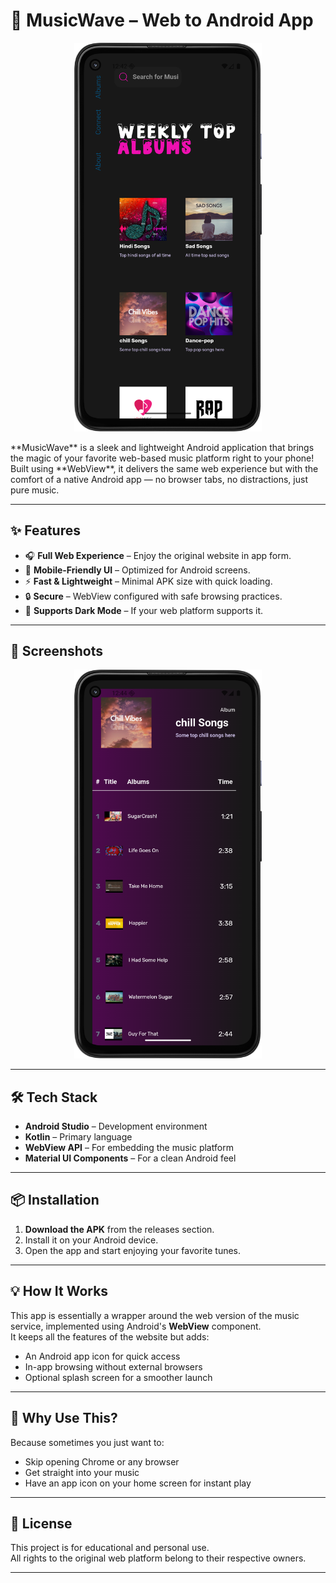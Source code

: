# 🎵 MusicWave – Web to Android App
<p align = "center">
<img src="Images/pic1.png" alt="Music App Banner" width="300">
<p/>
**MusicWave** is a sleek and lightweight Android application that brings the magic of your favorite web-based music platform right to your phone!  
Built using **WebView**, it delivers the same web experience but with the comfort of a native Android app — no browser tabs, no distractions, just pure music.

---

## ✨ Features

- 🎧 **Full Web Experience** – Enjoy the original website in app form.
- 📱 **Mobile-Friendly UI** – Optimized for Android screens.
- ⚡ **Fast & Lightweight** – Minimal APK size with quick loading.
- 🔒 **Secure** – WebView configured with safe browsing practices.
- 🌙 **Supports Dark Mode** – If your web platform supports it.

---

## 📸 Screenshots

<p align="center">
  <img src="Images/pic2.png" alt="Music App Screenshot 2" width="300">
</p>

---

## 🛠️ Tech Stack

- **Android Studio** – Development environment
- **Kotlin** – Primary language
- **WebView API** – For embedding the music platform
- **Material UI Components** – For a clean Android feel

---

## 📦 Installation

1. **Download the APK** from the releases section.
2. Install it on your Android device.
3. Open the app and start enjoying your favorite tunes.

---

## 💡 How It Works

This app is essentially a wrapper around the web version of the music service, implemented using Android's **WebView** component.  
It keeps all the features of the website but adds:

- An Android app icon for quick access
- In-app browsing without external browsers
- Optional splash screen for a smoother launch

---

## 🚀 Why Use This?

Because sometimes you just want to:
- Skip opening Chrome or any browser
- Get straight into your music
- Have an app icon on your home screen for instant play

---

## 📄 License

This project is for educational and personal use.  
All rights to the original web platform belong to their respective owners.

---
